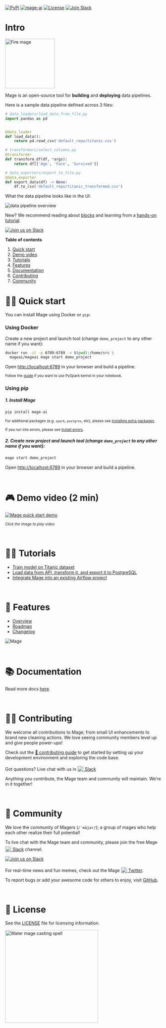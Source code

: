 [![PyPi](https://img.shields.io/pypi/v/mage-ai?color=orange)](https://pypi.org/project/mage-ai/)
[![mage-ai](https://img.shields.io/circleci/build/gh/mage-ai/mage-ai?color=%23159946&label=CircleCI&logo=circleci)](https://app.circleci.com/pipelines/github/mage-ai/mage-ai?branch=master&filter=all)
[![License](https://img.shields.io/github/license/mage-ai/mage-ai?color=red)](https://opensource.org/licenses/Apache-2.0)
[![Join Slack](https://img.shields.io/badge/Slack-Join%20Slack-blueviolet?logo=slack)](https://join.slack.com/t/mageai/shared_invite/zt-1adn34w4m-t~TcnPTlo3~5~d_0raOp6A)

# Intro

<img alt="Fire mage" height="160" src="media/mage-fire-charging-up.svg" />

Mage is an open-source tool for <b>building</b> and <b>deploying</b> data pipelines.

Here is a sample data pipeline defined across 3 files:

```python
# data_loaders/load_data_from_file.py
import pandas as pd


@data_loader
def load_data():
    return pd.read_csv('default_repo/titanic.csv')
```

```python
# transformers/select_columns.py
@transformer
def transform_df(df, *args):
    return df[['Age', 'Fare', 'Survived']]
```

```python
# data_exporters/export_to_file.py
@data_exporter
def export_data(df) -> None:
    df.to_csv('default_repo/titanic_transformed.csv')
```

What the data pipeline looks like in the UI:

<img
  alt="data pipeline overview"
  src="media/data-pipeline-overview.jpg"
/>


New? We recommend reading about [blocks](docs/blocks/README.md) and
learning from a [hands-on tutorial](docs/tutorials/quick_start/etl_restaurant/README.md).

[![Join us on Slack](https://img.shields.io/badge/%20-Join%20us%20on%20Slack-black?style=for-the-badge&logo=slack&labelColor=6B50D7)](https://www.mage.ai/chat)

**Table of contents**

1. [Quick start](#%EF%B8%8F-quick-start)
1. [Demo video](#-demo-video-2-min)
1. [Tutorials](#-tutorials)
1. [Features](#-features)
1. [Documentation](#documentation)
1. [Contributing](#%EF%B8%8F-contributing)
1. [Community](#-community)

# 🏃‍♀️ Quick start

You can install Mage using Docker or `pip`:

### Using Docker

Create a new project and launch tool (change `demo_project` to any other name if you want):

```bash
docker run -it -p 6789:6789 -v $(pwd):/home/src \
  mageai/mageai mage start demo_project
```

Open [http://localhost:6789](http://localhost:6789) in your browser and build a pipeline.

<sub>Follow the [guide](docs/kernels/README.md#pyspark-kernel-) if you want to use PySpark kernel in your notebook.</sub>

### Using pip

##### 1. Install Mage
```bash
pip install mage-ai
```

<sub>For additional packages (e.g. `spark`, `postgres`, etc), please see [Installing extra packages](docs/README.md#installing-extra-packages).</sub>

<sub>If you run into errors, please see [Install errors](docs/README.md#install-errors).</sub>

##### 2. Create new project and launch tool (change `demo_project` to any other name if you want):

```bash
mage start demo_project
```

Open [http://localhost:6789](http://localhost:6789) in your browser and build a pipeline.

<br />

# 🎮 Demo video (2 min)

[![Mage quick start demo](media/mage-youtube-preview.jpg)](https://www.youtube.com/watch?v=hrsErfPDits "Mage quick start demo")

<sub><i>Click the image to play video</i></sub>

<br />

# 👩‍🏫 Tutorials

- [Train model on Titanic dataset](docs/tutorials/quick_start/train_titanic_model/README.md)
- [Load data from API, transform it, and export it to PostgreSQL](docs/tutorials/quick_start/etl_restaurant/README.md)
- [Integrate Mage into an existing Airflow project](docs/tutorials/airflow/integrate_into_existing_project/README.md)

<br />

# 🔮 Features

- [Overview](docs/features/README.md)
- [Roadmap](https://airtable.com/shrJS0cDOmQywb8vp)
- [Changelog](https://mageai.notion.site/What-s-new-7cc355e38e9c42839d23fdbef2dabd2c)

<img
  alt="Mage"
  src="media/tool-overview.png"
/>

<br />

# 📚 Documentation

Read more docs [here](docs/README.md).

<br />

# 🙋‍♀️ Contributing
We welcome all contributions to Mage;
from small UI enhancements to brand new cleaning actions.
We love seeing community members level up and give people power-ups!

Check out the [🎁 contributing guide](/docs/contributing/README.md) to get started
by setting up your development environment and
exploring the code base.

Got questions? Live chat with us in
[<img alt="Slack" height="20" src="https://thepostsportsbar.com/wp-content/uploads/2017/02/Slack-Logo.png" style="position: relative; top: 4px;" /> Slack](https://www.mage.ai/chat)

Anything you contribute, the Mage team and community will maintain. We’re in it together!

<br />

# 🧙 Community
We love the community of Magers (`/ˈmājər/`);
a group of mages who help each other realize their full potential!

To live chat with the Mage team and community,
please join the free Mage [<img alt="Slack" height="20" src="https://thepostsportsbar.com/wp-content/uploads/2017/02/Slack-Logo.png" style="position: relative; top: 4px;" /> Slack](https://www.mage.ai/chat)
channel.

[![Join us on Slack](https://img.shields.io/badge/%20-Join%20us%20on%20Slack-black?style=for-the-badge&logo=slack&labelColor=6B50D7)](https://www.mage.ai/chat)

For real-time news and fun memes, check out the Mage
[<img alt="Twitter" height="20" src="https://upload.wikimedia.org/wikipedia/commons/thumb/4/4f/Twitter-logo.svg/2491px-Twitter-logo.svg.png" style="position: relative; top: 4px;" /> Twitter](https://twitter.com/mage_ai).

To report bugs or add your awesome code for others to enjoy,
visit [GitHub](https://github.com/mage-ai/mage-ai).

<br />

# 🪪 License
See the [LICENSE](LICENSE) file for licensing information.

[<img alt="Water mage casting spell" height="300" src="media/mage-water-charging-up.svg" />](https://www.mage.ai/)

